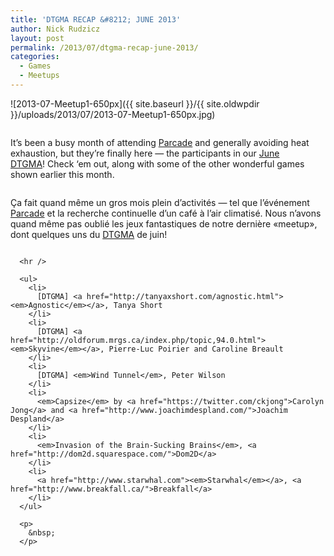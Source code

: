 ```yaml
---
title: 'DTGMA RECAP &#8212; JUNE 2013'
author: Nick Rudzicz
layout: post
permalink: /2013/07/dtgma-recap-june-2013/
categories:
  - Games
  - Meetups
---
```

![2013-07-Meetup1-650px]({{ site.baseurl }}/{{ site.oldwpdir }}/uploads/2013/07/2013-07-Meetup1-650px.jpg)

<div class="large-6 columns ">
  <p>
    It&#8217;s been a busy month of attending <a href="https://www.facebook.com/events/485016204923131/">Parcade</a> and generally avoiding heat exhaustion, but they&#8217;re finally here &#8212; the participants in our <a href="http://oldforum.mrgs.ca/index.php/topic,91.0.html">June DTGMA</a>! Check &#8216;em out, along with some of the other wonderful games shown earlier this month.
  </p>
  
  <p>
    </div><div class="large-6 columns ">
      <p>
        &Ccedil;a fait quand m&ecirc;me un gros mois plein d&#8217;activit&eacute;s &#8212; tel que l&#8217;&eacute;v&eacute;nement <a href="https://www.facebook.com/events/485016204923131/">Parcade</a> et la recherche continuelle d&#8217;un caf&eacute; &agrave; l&#8217;air climatis&eacute;. Nous n&#8217;avons quand m&ecirc;me pas oubli&eacute; les jeux fantastiques de notre derni&egrave;re &laquo;meetup&raquo;, dont quelques uns du <a href="http://oldforum.mrgs.ca/index.php/topic,91.0.html">DTGMA</a> de juin!<br /> </div>
      </p>
      
      <hr />
      
      <ul>
        <li>
          [DTGMA] <a href="http://tanyaxshort.com/agnostic.html"><em>Agnostic</em></a>, Tanya Short
        </li>
        <li>
          [DTGMA] <a href="http://oldforum.mrgs.ca/index.php/topic,94.0.html"><em>Skyvine</em></a>, Pierre-Luc Poirier and Caroline Breault
        </li>
        <li>
          [DTGMA] <em>Wind Tunnel</em>, Peter Wilson
        </li>
        <li>
          <em>Capsize</em> by <a href="https://twitter.com/ckjong">Carolyn Jong</a> and <a href="http://www.joachimdespland.com/">Joachim Despland</a>
        </li>
        <li>
          <em>Invasion of the Brain-Sucking Brains</em>, <a href="http://dom2d.squarespace.com/">Dom2D</a>
        </li>
        <li>
          <a href="http://www.starwhal.com"><em>Starwhal</em></a>, <a href="http://www.breakfall.ca/">Breakfall</a>
        </li>
      </ul>
      
      <p>
        &nbsp;
      </p>